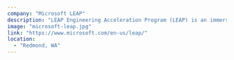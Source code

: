 ```yaml
---
company: "Microsoft LEAP"
description: "LEAP Engineering Acceleration Program (LEAP) is an immersive, 16-week program providing real-world experience through development and project management for individuals with non-traditional backgrounds or are returning to the workforce."
image: "microsoft-leap.jpg"
link: "https://www.microsoft.com/en-us/leap/"
location:
  - "Redmond, WA"
---
```


